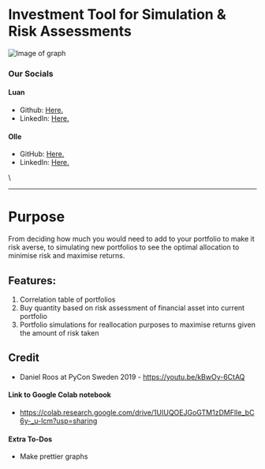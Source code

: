 # Investment Tool for Simulation & Risk Assessments

![Image of graph](https://www.image-illustration.net/wp-content/uploads/2018/01/financial-analysis-minimal-wallpaper.jpg)

### Our Socials
#### Luan
* Github: [Here.](https://github.com/Luumo)
* LinkedIn: [Here.](https://linkedin.com/in/luanmollakuqe)

#### Olle
* GitHub: [Here.](https://github.com/ollegreen)
* LinkedIn: [Here.](https://linkedin.com/in/ollegreen/)
 
\

_______

# Purpose 
From deciding how much you would need to add to your portfolio to make it risk averse, to simulating new portfolios to see the optimal allocation to minimise risk and maximise returns. 

## Features: 
1. Correlation table of portfolios
2. Buy quantity based on risk assessment of financial asset into current portfolio
3. Portfolio simulations for reallocation purposes to maximise returns given the amount of risk taken

## Credit
* Daniel Roos at PyCon Sweden 2019 - https://youtu.be/kBwOy-6CtAQ

#### Link to Google Colab notebook
* https://colab.research.google.com/drive/1UIUQOEJGoGTM1zDMFlIe_bC6y-_u-lcm?usp=sharing

#### Extra To-Dos
* Make prettier graphs
